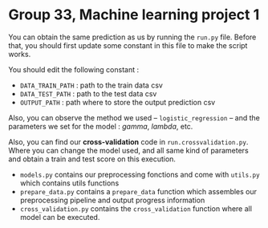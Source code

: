 # Group 33, Machine learning project 1

You can obtain the same prediction as us by running the `run.py` file. 
Before that, you should first update some constant in this file to make
the script works.

You should edit the following constant :

* `DATA_TRAIN_PATH` : path to the train data csv
* `DATA_TEST_PATH` : path to the test data csv
* `OUTPUT_PATH` :  path where to store the output prediction csv

Also, you can observe the method we used – `logistic_regression` – and
the parameters we set for the model : *gamma*, *lambda*, etc.

Also, you can find our **cross-validation** code in 
`run.crossvalidation.py`. Where you can change the model used, and all
same kind of parameters and obtain a train and test score on this
execution.

* `models.py` contains our preprocessing fonctions and come with 
`utils.py` which contains utils functions
* `prepare_data.py` contains a `prepare_data` function which assembles
our preprocessing pipeline and output progress information
* `cross_validation.py` contains the `cross_validation` function 
where all model can be executed.